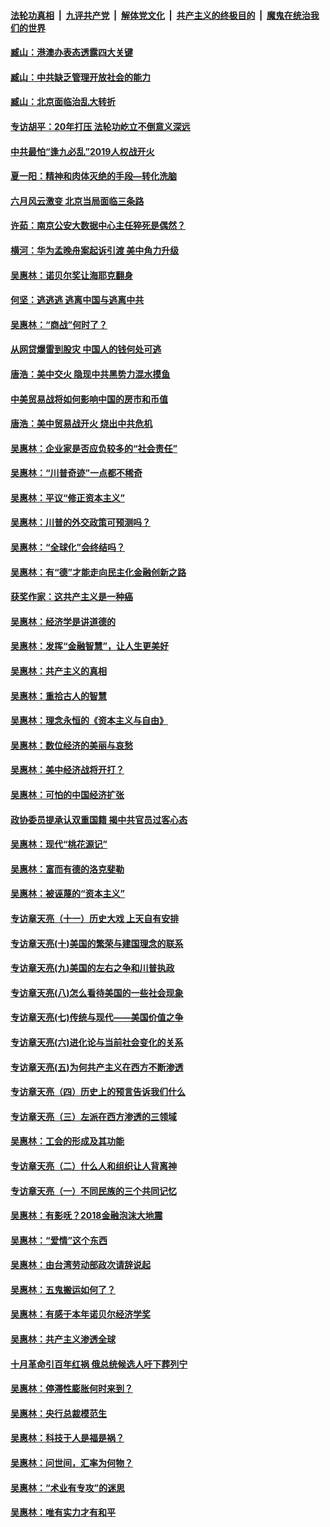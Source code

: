 ####  [法轮功真相](../../../../basic/blob/master/README.md?t=09031439) &nbsp;|&nbsp; [九评共产党](../../../../9ping.md/blob/master/README.md?t=09031439) &nbsp;|&nbsp; [解体党文化](../../../../jtdwh.md/blob/master/README.md?t=09031439)  &nbsp;|&nbsp; [共产主义的终极目的](../../../../gczydzjmd.md/blob/master/README.md?t=09031439) &nbsp;|&nbsp; [魔鬼在统治我们的世界](../../../../mgztzwmdsj.md/blob/master/README.md?t=09031439) 

#### [臧山：港澳办表态透露四大关键](../pages/nsc423/n11421628.md?t=09031439) 

#### [臧山：中共缺乏管理开放社会的能力](../pages/nsc423/n11407457.md?t=09031439) 

#### [臧山：北京面临治乱大转折](../pages/nsc423/n11406895.md?t=09031439) 

#### [专访胡平：20年打压 法轮功屹立不倒意义深远](../pages/nsc423/n11398800.md?t=09031439) 

#### [中共最怕“逢九必乱”2019人权战开火](../pages/nsc423/n11385248.md?t=09031439) 

#### [夏一阳：精神和肉体灭绝的手段—转化洗脑](../pages/nsc423/n11368250.md?t=09031439) 

#### [六月风云激变 北京当局面临三条路](../pages/nsc423/n11313668.md?t=09031439) 

#### [许茹：南京公安大数据中心主任猝死是偶然？](../pages/nsc423/n11064744.md?t=09031439) 

#### [横河：华为孟晚舟案起诉引渡 美中角力升级](../pages/nsc423/n11027230.md?t=09031439) 

#### [吴惠林：诺贝尔奖让海耶克翻身](../pages/nsc423/n10890049.md?t=09031439) 

#### [何坚：逃逃逃 逃离中国与逃离中共](../pages/nsc423/n10592891.md?t=09031439) 

#### [吴惠林：“商战”何时了？](../pages/nsc423/n10573558.md?t=09031439) 

#### [从网贷爆雷到股灾 中国人的钱何处可逃](../pages/nsc423/n10572800.md?t=09031439) 

#### [唐浩：美中交火 隐现中共黑势力混水摸鱼](../pages/nsc423/n10544040.md?t=09031439) 

#### [中美贸易战将如何影响中国的房市和币值](../pages/nsc423/n10543697.md?t=09031439) 

#### [唐浩：美中贸易战开火 烧出中共危机](../pages/nsc423/n10540126.md?t=09031439) 

#### [吴惠林：企业家是否应负较多的“社会责任”](../pages/nsc423/n10535022.md?t=09031439) 

#### [吴惠林：“川普奇迹”一点都不稀奇](../pages/nsc423/n10512808.md?t=09031439) 

#### [吴惠林：平议“修正资本主义”](../pages/nsc423/n10495724.md?t=09031439) 

#### [吴惠林：川普的外交政策可预测吗？](../pages/nsc423/n10462387.md?t=09031439) 

#### [吴惠林：“全球化”会终结吗？](../pages/nsc423/n10452838.md?t=09031439) 

#### [吴惠林：有“德”才能走向民主化金融创新之路](../pages/nsc423/n10432292.md?t=09031439) 

#### [获奖作家：这共产主义是一种癌](../pages/nsc423/n10431541.md?t=09031439) 

#### [吴惠林：经济学是讲道德的](../pages/nsc423/n10398014.md?t=09031439) 

#### [吴惠林：发挥“金融智慧”，让人生更美好](../pages/nsc423/n10375019.md?t=09031439) 

#### [吴惠林：共产主义的真相](../pages/nsc423/n10351394.md?t=09031439) 

#### [吴惠林：重拾古人的智慧](../pages/nsc423/n10337691.md?t=09031439) 

#### [吴惠林：理念永恒的《资本主义与自由》](../pages/nsc423/n10316274.md?t=09031439) 

#### [吴惠林：数位经济的美丽与哀愁](../pages/nsc423/n10292946.md?t=09031439) 

#### [吴惠林：美中经济战将开打？](../pages/nsc423/n10258825.md?t=09031439) 

#### [吴惠林：可怕的中国经济扩张](../pages/nsc423/n10219147.md?t=09031439) 

#### [政协委员提承认双重国籍 揭中共官员过客心态](../pages/nsc423/n10208809.md?t=09031439) 

#### [吴惠林：现代“桃花源记”](../pages/nsc423/n10185234.md?t=09031439) 

#### [吴惠林：富而有德的洛克斐勒](../pages/nsc423/n10142264.md?t=09031439) 

#### [吴惠林：被诬蔑的“资本主义”](../pages/nsc423/n10124816.md?t=09031439) 

#### [专访章天亮（十一）历史大戏 上天自有安排](../pages/nsc423/n10094905.md?t=09031439) 

#### [专访章天亮(十)美国的繁荣与建国理念的联系](../pages/nsc423/n10094899.md?t=09031439) 

#### [专访章天亮(九)美国的左右之争和川普执政](../pages/nsc423/n10094889.md?t=09031439) 

#### [专访章天亮(八)怎么看待美国的一些社会现象](../pages/nsc423/n10094857.md?t=09031439) 

#### [专访章天亮(七)传统与现代——美国价值之争](../pages/nsc423/n10093140.md?t=09031439) 

#### [专访章天亮(六)进化论与当前社会变化的关系](../pages/nsc423/n10092036.md?t=09031439) 

#### [专访章天亮(五)为何共产主义在西方不断渗透](../pages/nsc423/n10083620.md?t=09031439) 

#### [专访章天亮（四）历史上的预言告诉我们什么](../pages/nsc423/n10083606.md?t=09031439) 

#### [专访章天亮（三）左派在西方渗透的三领域](../pages/nsc423/n10081115.md?t=09031439) 

#### [吴惠林：工会的形成及其功能](../pages/nsc423/n10080633.md?t=09031439) 

#### [专访章天亮（二）什么人和组织让人背离神](../pages/nsc423/n10076637.md?t=09031439) 

#### [专访章天亮（一）不同民族的三个共同记忆](../pages/nsc423/n10074188.md?t=09031439) 

#### [吴惠林：有影呒？2018金融泡沫大地震](../pages/nsc423/n10040534.md?t=09031439) 

#### [吴惠林：“爱情”这个东西](../pages/nsc423/n10019423.md?t=09031439) 

#### [吴惠林：由台湾劳动部政次请辞说起](../pages/nsc423/n9979679.md?t=09031439) 

#### [吴惠林：五鬼搬运如何了？](../pages/nsc423/n9925338.md?t=09031439) 

#### [吴惠林：有感于本年诺贝尔经济学奖](../pages/nsc423/n9871883.md?t=09031439) 

#### [吴惠林：共产主义渗透全球](../pages/nsc423/n9812748.md?t=09031439) 

#### [十月革命引百年红祸 俄总统候选人吁下葬列宁](../pages/nsc423/n9810182.md?t=09031439) 

#### [吴惠林：停滞性膨胀何时来到？](../pages/nsc423/n9764136.md?t=09031439) 

#### [吴惠林：央行总裁模范生](../pages/nsc423/n9728134.md?t=09031439) 

#### [吴惠林：科技于人是福是祸？](../pages/nsc423/n9672982.md?t=09031439) 

#### [吴惠林：问世间，汇率为何物？](../pages/nsc423/n9621788.md?t=09031439) 

#### [吴惠林：“术业有专攻”的迷思](../pages/nsc423/n9580363.md?t=09031439) 

#### [吴惠林：唯有实力才有和平](../pages/nsc423/n9529599.md?t=09031439) 

